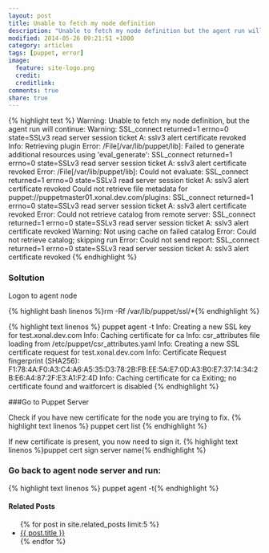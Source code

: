 ```yaml
---
layout: post
title: Unable to fetch my node definition
description: "Unable to fetch my node definition but the agent run will continue"
modified: 2014-05-26 09:21:51 +1000
category: articles
tags: [puppet, error]
image:
  feature: site-logo.png
  credit: 
  creditlink: 
comments: true
share: true
---
```


{% highlight text %}
Warning: Unable to fetch my node definition, but the agent run will continue:
Warning: SSL_connect returned=1 errno=0 state=SSLv3 read server session ticket A: sslv3 alert certificate revoked
Info: Retrieving plugin
Error: /File[/var/lib/puppet/lib]: Failed to generate additional resources using 'eval_generate': SSL_connect returned=1 errno=0 state=SSLv3 read server session ticket A: sslv3 alert certificate revoked
Error: /File[/var/lib/puppet/lib]: Could not evaluate: SSL_connect returned=1 errno=0 state=SSLv3 read server session ticket A: sslv3 alert certificate revoked Could not retrieve file metadata for puppet://puppetmaster01.xonal.dev.com/plugins: SSL_connect returned=1 errno=0 state=SSLv3 read server session ticket A: sslv3 alert certificate revoked
Error: Could not retrieve catalog from remote server: SSL_connect returned=1 errno=0 state=SSLv3 read server session ticket A: sslv3 alert certificate revoked
Warning: Not using cache on failed catalog
Error: Could not retrieve catalog; skipping run
Error: Could not send report: SSL_connect returned=1 errno=0 state=SSLv3 read server session ticket A: sslv3 alert certificate revoked
{% endhighlight %}

### Soltution

Logon to agent node

{% highlight bash linenos %}rm -Rf /var/lib/puppet/ssl/*{% endhighlight %}

{% highlight text linenos %}
    puppet agent -t
	Info: Creating a new SSL key for test.xonal.dev.com
	Info: Caching certificate for ca
	Info: csr_attributes file loading from /etc/puppet/csr_attributes.yaml
	Info: Creating a new SSL certificate request for test.xonal.dev.com
	Info: Certificate Request fingerprint (SHA256): F1:78:4A:F0:A3:C4:A6:A5:35:D3:78:2B:FB:EE:5A:E7:0D:A3:B0:E7:37:14:34:2B:E6:A4:87:2F:E3:A1:F2:4D
	Info: Caching certificate for ca
	Exiting; no certificate found and waitforcert is disabled
	{% endhighlight %}

###Go to Puppet Server 

Check if you have new certificate for the node you are trying to fix.
{% highlight text linenos %} puppet cert list {% endhighlight %}

If new certificate is present, you now need to sign it.
{% highlight text linenos %}puppet cert sign server name{% endhighlight %}

### Go back to agent node server and run:

{% highlight text linenos %} puppet agent -t{% endhighlight %}

<h4>Related Posts</h4>
<ul>
  {% for post in site.related_posts limit:5 %}
  <li><a href="{{ post.url }}">{{ post.title }}</a></li>
  {% endfor %}
</ul>



